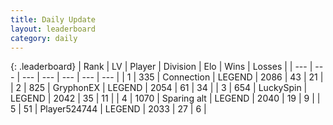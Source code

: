 ```yaml
---
title: Daily Update
layout: leaderboard
category: daily
---
```


{: .leaderboard}
| Rank | LV | Player | Division | Elo | Wins | Losses |
| --- | --- | --- | --- | --- | --- | --- |
| <span data-change="6">1</span> | 335 | <span title="ID: 539711">Connection</span> | LEGEND | <span data-change="80">2086</span> | <span data-change="23">43</span> | <span data-change="5">21</span> |
| <span data-change="2">2</span> | 825 | <span title="ID: 315148">GryphonEX</span> | LEGEND | <span data-change="38">2054</span> | <span data-change="15">61</span> | <span data-change="6">34</span> |
| <span data-change="2">3</span> | 654 | <span title="ID: 498412">LuckySpin</span> | LEGEND | <span data-change="31">2042</span> | <span data-change="12">35</span> | <span data-change="5">11</span> |
| <span data-change="6">4</span> | 1070 | <span title="ID: 203132">Sparing alt</span> | LEGEND | <span data-change="38">2040</span> | <span data-change="7">19</span> | <span data-change="3">9</span> |
| <span data-change="-3">5</span> | 51 | <span title="ID: 524744">Player524744</span> | LEGEND | <span data-change="0">2033</span> | <span data-change="0">27</span> | <span data-change="0">6</span> |